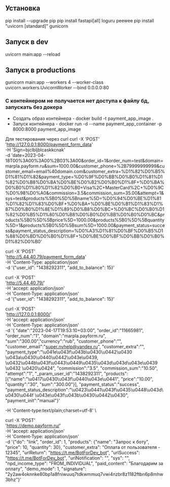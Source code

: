 ## Установка
pip install --upgrade pip
pip install fastapi[all] loguru peewee
pip install "uvicorn [standard]" gunicorn

## Запуск в dev
uvicorn main:app --reload

## Запуск в productions
gunicorn main:app --workers 4 --worker-class uvicorn.workers.UvicornWorker --bind 0.0.0.0:80

### С контейнером не получается нет доступа к файлу бд, запускать без докера 
- Создать образ контейнера - docker build -t payment_app_image .
- Запуск контейнера - docker run -d --name payment_app_container -p 8000:8000 payment_app_image

Для тестирования через curl
curl -X 'POST' \
  'http://127.0.0.1:8000/payment_form_data' \
  -H 'Sign=bjclbljblcaskkcnak' \
  -d 'date=2023-04-18T00%3A00%3A00%2B03%3A00&order_id=1&order_num=test&domain=marpla.payform.ru&sum=1000.00&customer_phone=%2B79999999999&customer_email=email%40domain.com&customer_extra=%D1%82%D0%B5%D1%81%D1%82&payment_type=%D0%9F%D0%BB%D0%B0%D1%81%D1%82%D0%B8%D0%BA%D0%BE%D0%B2%D0%B0%D1%8F+%D0%BA%D0%B0%D1%80%D1%82%D0%B0+Visa%2C+MasterCard%2C+%D0%9C%D0%98%D0%A0&commission=3.5&commission_sum=35.00&attempt=1&sys=test&products%5B0%5D%5Bname%5D=%D0%94%D0%BE%D1%81%D1%82%D1%83%D0%BF+%D0%BA+%D0%BE%D0%B1%D1%83%D1%87%D0%B0%D1%8E%D1%89%D0%B8%D0%BC+%D0%BC%D0%B0%D1%82%D0%B5%D1%80%D0%B8%D0%B0%D0%BB%D0%B0%D0%BC&products%5B0%5D%5Bprice%5D=1000.00&products%5B0%5D%5Bquantity%5D=1&products%5B0%5D%5Bsum%5D=1000.00&payment_status=success&payment_status_description=%D0%A3%D1%81%D0%BF%D0%B5%D1%88%D0%BD%D0%B0%D1%8F+%D0%BE%D0%BF%D0%BB%D0%B0%D1%82%D0%B0'


curl -X 'POST' \
  'http://5.44.40.79/payment_form_data' \
  -H 'Content-Type: application/json' \
  -d '{"user_id": "1438292311", "add_to_balance": 15}'

curl -X 'POST' \
  'http://5.44.40.79/' \
  -H 'accept: application/json' \
  -H 'Content-Type: application/json' \
  -d '{"user_id": "1438292311", "add_to_balance": 15}'

curl -X 'POST' \
  'http://127.0.0.1:8000/' \
  -H 'accept: application/json' \
  -H 'Content-Type: application/json' \
  -d '{ "date":"2023-04-17T19:53:10+03:00",
        "order_id":"11665981",
        "order_num":"1",
        "domain":"marpla.payform.ru",
        "sum":"300.00","currency":"rub",
        "customer_phone":"",
        "customer_email":"super.nvhelp@yandex.ru",
        "customer_extra":"",
        "payment_type":"\u041e\u043f\u043b\u0430\u0442\u0430 \u043a\u0430\u0440\u0442\u043e\u0439, \u0432\u044b\u043f\u0443\u0449\u0435\u043d\u043d\u043e\u0439 \u0432 \u0420\u0424",
        "commission":"3.5",
        "commission_sum":"10.50",
        "attempt":"1",
        "_param_user_id":"1438292311",
        "products":[{"name":"\u0417\u0430\u043f\u0440\u043e\u0441",
                     "price":"10.00",
                     "quantity":"30",
                     "sum":"300.00"}],
        "payment_status":"success",
        "payment_status_description":"\u0423\u0441\u043f\u0435\u0448\u043d\u0430\u044f \u043e\u043f\u043b\u0430\u0442\u0430",
        "payment_init":"manual"}'


  -H 'Content-type:text/plain;charset=utf-8' \

curl -X 'POST' \
'https://demo.payform.ru/' \
-H 'accept: application/json' \
-H 'Content-Type: application/json' \
-d '{"do": "link", "order_id": 1, "products": {"name": "Запрос к боту", "price": 10, "quantity": 30}, "customer_extra": "Оплата от пользователя - 12345", "urlReturn": "https://t.me/BotForDev_bot", "urlSuccess": "https://t.me/BotForDev_bot", "urlNotification": "", "sys": "", "npd_income_type": "FROM_INDIVIDUAL", "paid_content": "Благодарим за оплату", "demo_mode": 1, "signature": "2y2aw4oknnke80bp1a8fniwuuq7tdkwmmuq7vwi4nzbr8z1182ftbn6p8mhw3bhz"}'